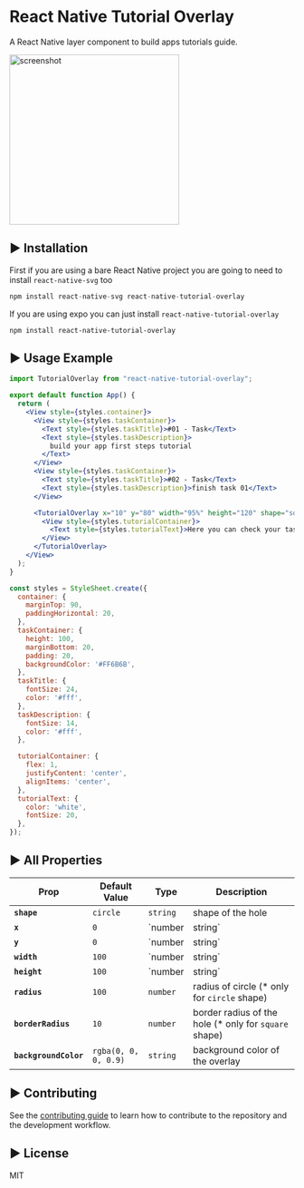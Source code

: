 # React Native Tutorial Overlay

A React Native layer component to build apps tutorials guide.

<img src="./screenshot.jpg" alt="screenshot" width="300"/>

## ► Installation

First if you are using a bare React Native project you are going to need to install `react-native-svg` too

```jsx
npm install react-native-svg react-native-tutorial-overlay
```

If you are using expo you can just install `react-native-tutorial-overlay`

```
npm install react-native-tutorial-overlay
```

## ► Usage Example

```jsx
import TutorialOverlay from "react-native-tutorial-overlay";

export default function App() {
  return (
    <View style={styles.container}>
      <View style={styles.taskContainer}>
        <Text style={styles.taskTitle}>#01 - Task</Text>
        <Text style={styles.taskDescription}>
          build your app first steps tutorial
        </Text>
      </View>
      <View style={styles.taskContainer}>
        <Text style={styles.taskTitle}>#02 - Task</Text>
        <Text style={styles.taskDescription}>finish task 01</Text>
      </View>

      <TutorialOverlay x="10" y="80" width="95%" height="120" shape="square">
        <View style={styles.tutorialContainer}>
          <Text style={styles.tutorialText}>Here you can check your tasks</Text>
        </View>
      </TutorialOverlay>
    </View>
  );
}

const styles = StyleSheet.create({
  container: {
    marginTop: 90,
    paddingHorizontal: 20,
  },
  taskContainer: {
    height: 100,
    marginBottom: 20,
    padding: 20,
    backgroundColor: '#FF6B6B',
  },
  taskTitle: {
    fontSize: 24,
    color: '#fff',
  },
  taskDescription: {
    fontSize: 14,
    color: '#fff',
  },

  tutorialContainer: {
    flex: 1,
    justifyContent: 'center',
    alignItems: 'center',
  },
  tutorialText: {
    color: 'white',
    fontSize: 20,
  },
});
```

## ► All Properties

| Prop                  | Default Value        | Type              | Description                                            |
| --------------------- | -------------------- | ----------------- | ------------------------------------------------------ |
| **`shape`**           | `circle`             | `string`          | shape of the hole                                      |
| **`x`**               | `0`                  | `number | string` | x position of the role                                 |
| **`y`**               | `0`                  | `number | string` | y position of the role                                 |
| **`width`**           | `100`                | `number | string` | width of rectangle (\* only for `rect` shape)          |
| **`height`**          | `100`                | `number | string` | height of rectangle (\* only for `rect` shape)         |
| **`radius`**          | `100`                | `number`          | radius of circle (\* only for `circle` shape)          |
| **`borderRadius`**    | `10`                 | `number`          | border radius of the hole (\* only for `square` shape) |
| **`backgroundColor`** | `rgba(0, 0, 0, 0.9)` | `string`          | background color of the overlay                        |


## ► Contributing

See the [contributing guide](CONTRIBUTING.md) to learn how to contribute to the repository and the development workflow.

## ► License

MIT
